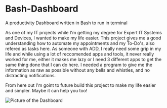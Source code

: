 # Bash-Dashboard
A productivity Dashboard written in Bash to run in terminal

As one of my IT projects while I'm getting my degree for Expert IT Systems and Devices, I wanted to make my life easier.
This project gives me a good understanding how to automate my appointments and my To-Do's, also refered as tasks here.
As someone with ADD, I really need some grip in my life and while using a lot of reccomended apps and tools, it never really worked for me, either it makes me lazy or I need 3 different apps to get the same thing done that I can do here. I needed a program to give me the information as raw as possible without any bells and whistles, and no distracting notifications.

From here out I'm goint to future build this project to make my life easier and simpler. Maybe it can help you too!

![Picture of the Dashboard](https://my.hidrive.com/lnk/Aw9WlTAlX)
